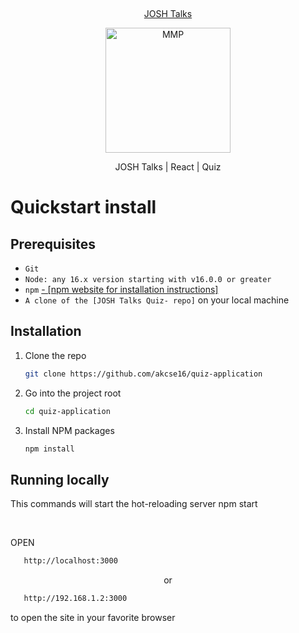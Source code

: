 &nbsp;

<p align="center">
 <a href="https://mmp.trackier.com">JOSH Talks </a>
</p>
<p align="center">
  <a href="https://www.joshtalks.com" target="_blank">
    <img src="https://www.joshtalks.com/wp-content/themes/josh_talks/img/josh-logo.svg" alt="MMP" width="200px">
  </a>
</p>

<p align="center">
JOSH Talks | React | Quiz 
</p>

# Quickstart install

## Prerequisites

- `Git`
- `Node: any 16.x version starting with v16.0.0 or greater`
- `npm` <a href="https://docs.npmjs.com/cli/v6">- [npm website for installation instructions] </a>
- `A clone of the [JOSH Talks Quiz- repo]` on your local machine

## Installation

1. Clone the repo
   ```sh
   git clone https://github.com/akcse16/quiz-application
   ```
2. Go into the project root
   ```sh
   cd quiz-application
   ```
3. Install NPM packages
   ```sh
   npm install
   ```

## Running locally

This commands will start the hot-reloading server
npm start

<br/>
<p align="start">OPEN</p>

```sh
   http://localhost:3000
```

<p align="center">or</p>

```sh
   http://192.168.1.2:3000
```

to open the site in your favorite browser

